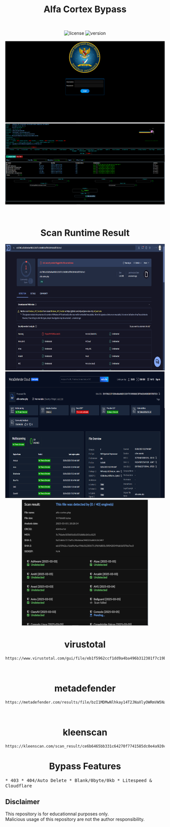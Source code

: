<div align="center"><h1>Alfa Cortex Bypass</h1></h1></div>
<br>

<div align="center">
  
![license](https://img.shields.io/badge/LICENSE-GPL2.0-ebcb8b?style=flat-square)
![version](https://img.shields.io/badge/VERSION-1.0.0-a3be8c?style=flat-square)
<br>
<br>
<img src="https://raw.githubusercontent.com/vlain1337/Alfa-Cortex/refs/heads/main/img/login_gui.png">
<img src="https://raw.githubusercontent.com/vlain1337/Alfa-Cortex/refs/heads/main/img/main_ui.png">
</div>
<br>
<div align="center"><h1>Scan Runtime Result</h1></h1></div>
<div align="center">
<img width="700" height="400" src="https://raw.githubusercontent.com/vlain1337/Alfa-Cortex/refs/heads/main/img/scan_virustotal.png">
<img width="700" height="400" src="https://raw.githubusercontent.com/vlain1337/Alfa-Cortex/refs/heads/main/img/scan_metadefender.png">
<img width="400" height="400" src="https://raw.githubusercontent.com/vlain1337/Alfa-Cortex/refs/heads/main/img/scan_kleenscan.png">
<div><h1>virustotal</h1></div>

```
https://www.virustotal.com/gui/file/eb1f5962ccf1dd9a4ba496b312301f7c19b9d803c5ff0420349db5df37bb7ec0
```
<br>
<div><h1>metadefender</h1></div>

```
https://metadefender.com/results/file/bzI1MDMwNlhkay14T2JNaXlyOWRmVW5NaWUy
```
<br>
<div><h1>kleenscan</h1></div>

```
https://kleenscan.com/scan_result/ce6b6465bb331c64270f7741585dc0e4a920c06343c2d00cefa2b43288781835
```
</div>
<div align="center"><h1>Bypass Features</h1></h1></div>
<samp>
* 403
* 404/Auto Delete
* Blank/0byte/0kb
* Litespeed & Cloudflare
</samp>
<br>

## Disclaimer

This repository is for educationnal purposes only.
<br>
Malicious usage of this repository are not the author responsibility.
